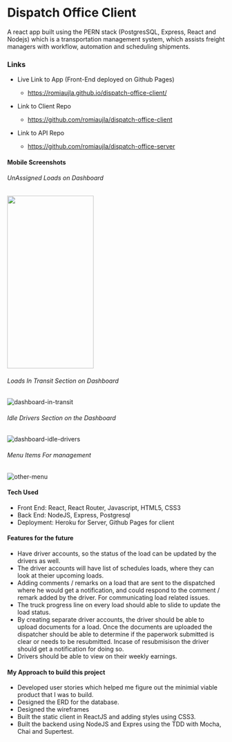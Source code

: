 # Dispatch Office Client
A react app built using the PERN stack (PostgresSQL, Express, React and Nodejs) which is a transportation management system, which assists freight managers with workflow, automation and scheduling shipments. 

### Links 
- Live Link to App (Front-End deployed on Github Pages)
   - https://romiaujla.github.io/dispatch-office-client/

- Link to Client Repo
   - https://github.com/romiaujla/dispatch-office-client

- Link to API Repo
   - https://github.com/romiaujla/dispatch-office-server
   

#### Mobile Screenshots
###### UnAssigned Loads on Dashboard
<img src="https://github.com/romiaujla/dispatch-office-client/blob/master/screenshots/dashboard-unassigned-loads.png" data-canonical-src="https://github.com/romiaujla/dispatch-office-client/blob/master/screenshots/dashboard-unassigned-loads.png" width="200" height="400" />

###### Loads In Transit Section on Dashboard
![dashboard-in-transit](https://github.com/romiaujla/dispatch-office-client/blob/master/screenshots/dashboard-in-transit-loads.png)

###### Idle Drivers Section on the Dashboard
![dashboard-idle-drivers](https://github.com/romiaujla/dispatch-office-client/blob/master/screenshots/dashboard-idle-drivers.png)

###### Menu Items For management
![other-menu](https://github.com/romiaujla/dispatch-office-client/blob/master/screenshots/menu.png)


#### Tech Used
- Front End: React, React Router, Javascript, HTML5, CSS3
- Back End: NodeJS, Express, Postgresql
- Deployment: Heroku for Server, Github Pages for client




#### Features for the future
- Have driver accounts, so the status of the load can be updated by the drivers as well.
- The driver accounts will have list of schedules loads, where they can look at theier upcoming loads.
- Adding comments / remarks on a load that are sent to the dispatched where he would get a notification, and could respond to the comment / remark added by the driver. For communicating load related issues.
- The truck progress line on every load should able to slide to update the load status.
- By creating separate driver accounts, the driver should be able to upload documents for a load. Once the documents are uploaded the dispatcher should be able to determine if the paperwork submitted is clear or needs to be resubmitted. Incase of resubmisison the driver should get a notification for doing so. 
- Drivers should be able to view on their weekly earnings.

#### My Approach to build this project
- Developed user stories which helped me figure out the minimial viable product that I was to build.
- Designed the ERD for the database.
- Designed the wireframes
- Built the static client in ReactJS and adding styles using CSS3.
- Built the backend using NodeJS and Expres using the TDD with Mocha, Chai and Supertest.
